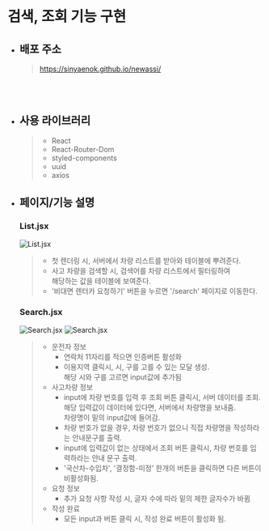 # 검색, 조회 기능 구현 
* ## 배포 주소
  > https://sinyaenok.github.io/newassi/
<br>
<br>

* ## 사용 라이브러리
  > * React
  > * React-Router-Dom
  > * styled-components
  > * uuid
  > * axios

* ## 페이지/기능 설명
  ### List.jsx
   ![List.jsx](https://github.com/sinyaenok/assignment/assets/104334554/0d9d811a-2837-4ac6-b2cc-d202218627fa)

  > * 첫 렌더링 시, 서버에서 차량 리스트를 받아와 테이블에 뿌려준다. <br>
  > * 사고 차량을 검색할 시, 검색어를 차량 리스트에서 필터링하여 <br>
  > 해당하는 값을 테이블에 보여준다.
  > * '비대면 렌터카 요청하기' 버튼을 누르면 '/search' 페이지로 이동한다.
  
  ### Search.jsx
  ![Search.jsx](https://github.com/sinyaenok/assignment/assets/104334554/19c59dcf-b268-45e8-9d49-26386d54f524)
  ![Search.jsx](https://github.com/sinyaenok/assignment/assets/104334554/09592510-73b1-4ce2-8456-ffce9e7d8d0b)

  > * 운전자 정보 <br>
  >   * 연락처 11자리를 적으면 인증버튼 활성화 <br>
  >   * 이용지역 클릭시, 시, 구를 고를 수 있는 모달 생성.<br>
  >   해당 시와 구를 고르면 input값에 추가됨 <br>
  > * 사고차량 정보 <br>
  >   * input에 차량 번호를 입력 후 조회 버튼 클릭시, 서버 데이터를 조회.<br>
  >   해당 입력값이 데이터에 있다면, 서버에서 차량명을 보내줌.<br>
  >   차량명이 밑의 input값에 들어감. <br>
  >   * 차량 번호가 없을 경우, 차량 번호가 없으니 직접 차량명을 작성하라는 안내문구를 출력. <br>
  >   * input에 입력값이 없는 상태에서 조회 버튼 클릭시, 차량 번호를 입력하라는 안내 문구 출력. <br>
  >   * '국산차-수입차', '결정함-미정' 한개의 버튼을 클릭하면 다른 버튼이 비활성화됨. <br>
  > * 요청 정보<br>
  >   * 추가 요청 사항 작성 시, 글자 수에 따라 밑의 제한 글자수가 바뀜 <br>
  > * 작성 완료<br>
  >   * 모든 input과 버튼 클릭 시, 작성 완료 버튼이 활성화 됨. 

